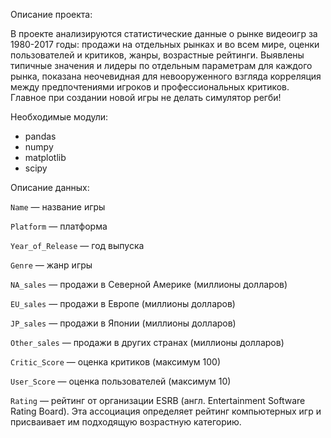 Описание проекта:

В проекте анализируются статистические данные о рынке видеоигр за 1980-2017 годы: продажи на отдельных рынках и во всем мире, оценки пользователей и критиков, жанры, возрастные рейтинги. Выявлены типичные значения и лидеры по отдельным параметрам для каждого рынка, показана неочевидная для невооруженного взгляда корреляция между предпочтениями игроков и профессиональных критиков. Главное при создании новой игры не делать симулятор регби!


Необходимые модули:

- pandas
- numpy
- matplotlib
- scipy


Описание данных:

`Name` — название игры

`Platform` — платформа

`Year_of_Release` — год выпуска

`Genre` — жанр игры

`NA_sales` — продажи в Северной Америке (миллионы долларов)

`EU_sales` — продажи в Европе (миллионы долларов)

`JP_sales` — продажи в Японии (миллионы долларов)

`Other_sales` — продажи в других странах (миллионы долларов)

`Critic_Score` — оценка критиков (максимум 100)

`User_Score` — оценка пользователей (максимум 10)

`Rating` — рейтинг от организации ESRB (англ. Entertainment Software Rating Board). Эта ассоциация определяет рейтинг компьютерных игр и присваивает им подходящую возрастную категорию.
